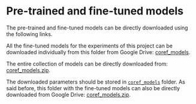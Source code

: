# Pre-trained and fine-tuned models

The pre-trained and fine-tuned models can be directly downloaded using the following links.

All the fine-tuned models for the experiments of this project can be downloaded individually from this folder from Google Drive: [coref_models](https://drive.google.com/drive/folders/13ZNu1qCg8mfvroj1PsjVJIuzElhDoycH?usp=sharing).

The entire collection of models can be directly downloaded from: [coref_models.zip](https://drive.google.com/file/d/11LupifQrhIN1uSwqU946KhEBK9OEpENV/view?usp=sharing).

The downloaded parameters should be stored in [`coref_models`](https://github.com/AlejandroSantorum/simmc2-Multimodal_Coreference_Resolution/tree/main/models/bart_only_coref/coref_models) folder. As said before, this folder with the fine-tuned models can also be directly downloaded from Google Drive: [coref_models.zip](https://drive.google.com/file/d/11LupifQrhIN1uSwqU946KhEBK9OEpENV/view?usp=sharing).